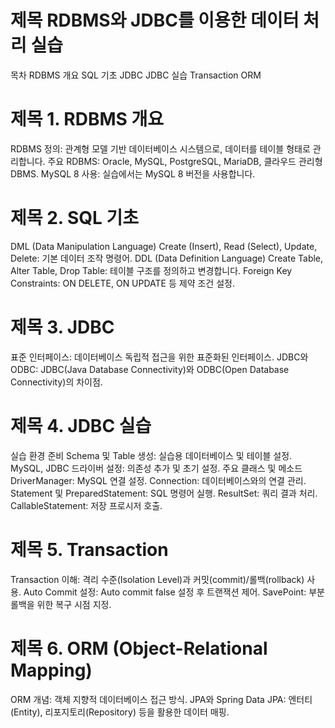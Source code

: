 # 제목 RDBMS와 JDBC를 이용한 데이터 처리 실습
목차
RDBMS 개요
SQL 기초
JDBC
JDBC 실습
Transaction
ORM
# 제목 1. RDBMS 개요
RDBMS 정의: 관계형 모델 기반 데이터베이스 시스템으로, 데이터를 테이블 형태로 관리합니다.
주요 RDBMS: Oracle, MySQL, PostgreSQL, MariaDB, 클라우드 관리형 DBMS.
MySQL 8 사용: 실습에서는 MySQL 8 버전을 사용합니다.
# 제목 2. SQL 기초
DML (Data Manipulation Language)
Create (Insert), Read (Select), Update, Delete: 기본 데이터 조작 명령어.
DDL (Data Definition Language)
Create Table, Alter Table, Drop Table: 테이블 구조를 정의하고 변경합니다.
Foreign Key Constraints: ON DELETE, ON UPDATE 등 제약 조건 설정.
# 제목 3. JDBC
표준 인터페이스: 데이터베이스 독립적 접근을 위한 표준화된 인터페이스.
JDBC와 ODBC: JDBC(Java Database Connectivity)와 ODBC(Open Database Connectivity)의 차이점.
# 제목 4. JDBC 실습
실습 환경 준비
Schema 및 Table 생성: 실습용 데이터베이스 및 테이블 설정.
MySQL, JDBC 드라이버 설정: 의존성 추가 및 초기 설정.
주요 클래스 및 메소드
DriverManager: MySQL 연결 설정.
Connection: 데이터베이스와의 연결 관리.
Statement 및 PreparedStatement: SQL 명령어 실행.
ResultSet: 쿼리 결과 처리.
CallableStatement: 저장 프로시저 호출.
# 제목 5. Transaction
Transaction 이해: 격리 수준(Isolation Level)과 커밋(commit)/롤백(rollback) 사용.
Auto Commit 설정: Auto commit false 설정 후 트랜잭션 제어.
SavePoint: 부분 롤백을 위한 복구 시점 지정.
# 제목 6. ORM (Object-Relational Mapping)
ORM 개념: 객체 지향적 데이터베이스 접근 방식.
JPA와 Spring Data JPA: 엔터티(Entity), 리포지토리(Repository) 등을 활용한 데이터 매핑.

